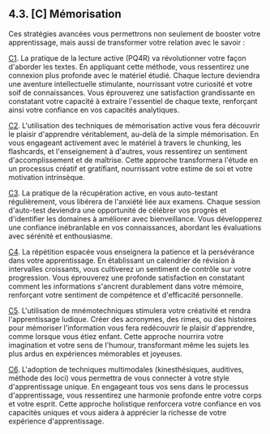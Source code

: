 ## 4.3. [C] Mémorisation

Ces stratégies avancées vous permettrons non seulement de booster votre apprentissage, mais aussi de transformer votre relation avec le savoir :

[C1](<4.3.1. PQ4R.md>). La pratique de la lecture active (PQ4R) va révolutionner votre façon d'aborder les textes. En appliquant cette méthode, vous ressentirez une connexion plus profonde avec le matériel étudié. Chaque lecture deviendra une aventure intellectuelle stimulante, nourrissant votre curiosité et votre soif de connaissances. Vous éprouverez une satisfaction grandissante en constatant votre capacité à extraire l'essentiel de chaque texte, renforçant ainsi votre confiance en vos capacités analytiques.

[C2](<4.3.2. Memoris active.md>). L'utilisation des techniques de mémorisation active vous fera découvrir le plaisir d'apprendre véritablement, au-delà de la simple mémorisation. En vous engageant activement avec le matériel à travers le chunking, les flashcards, et l'enseignement à d'autres, vous ressentirez un sentiment d'accomplissement et de maîtrise. Cette approche transformera l'étude en un processus créatif et gratifiant, nourrissant votre estime de soi et votre motivation intrinsèque.

[C3](<4.3.3. Recup active.md>). La pratique de la récupération active, en vous auto-testant régulièrement, vous libérera de l'anxiété liée aux examens. Chaque session d'auto-test deviendra une opportunité de célébrer vos progrès et d'identifier les domaines à améliorer avec bienveillance. Vous développerez une confiance inébranlable en vos connaissances, abordant les évaluations avec sérénité et enthousiasme.

[C4](<4.3.4. Repet espacee.md>). La répétition espacée vous enseignera la patience et la persévérance dans votre apprentissage. En établissant un calendrier de révision à intervalles croissants, vous cultiverez un sentiment de contrôle sur votre progression. Vous éprouverez une profonde satisfaction en constatant comment les informations s'ancrent durablement dans votre mémoire, renforçant votre sentiment de compétence et d'efficacité personnelle.

[C5](<4.3.5. Mnemotechniques.md>). L'utilisation de mnémotechniques stimulera votre créativité et rendra l'apprentissage ludique. Créer des acronymes, des rimes, ou des histoires pour mémoriser l'information vous fera redécouvrir le plaisir d'apprendre, comme lorsque vous étiez enfant. Cette approche nourrira votre imagination et votre sens de l'humour, transformant même les sujets les plus ardus en expériences mémorables et joyeuses.

[C6](<4.3.6. Techniques multimodales.md>). L'adoption de techniques multimodales (kinesthésiques, auditives, méthode des loci) vous permettra de vous connecter à votre style d'apprentissage unique. En engageant tous vos sens dans le processus d'apprentissage, vous ressentirez une harmonie profonde entre votre corps et votre esprit. Cette approche holistique renforcera votre confiance en vos capacités uniques et vous aidera à apprécier la richesse de votre expérience d'apprentissage.


